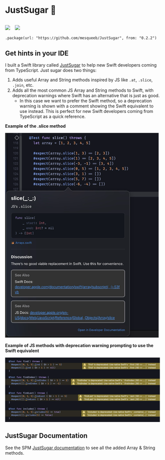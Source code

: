 # JustSugar 🍰

<p style="display: flex; gap: 1rem; margin-top: 2rem;">
  <a src="https://swiftpackageindex.com/mesqueeb/JustSugar"><img src="https://img.shields.io/endpoint?url=https%3A%2F%2Fswiftpackageindex.com%2Fapi%2Fpackages%2Fmesqueeb%2FJustSugar%2Fbadge%3Ftype%3Dswift-versions" /></a>
  <a src="https://swiftpackageindex.com/mesqueeb/JustSugar"><img src="https://img.shields.io/endpoint?url=https%3A%2F%2Fswiftpackageindex.com%2Fapi%2Fpackages%2Fmesqueeb%2FJustSugar%2Fbadge%3Ftype%3Dplatforms" /></a>
</p>

```
.package(url: "https://github.com/mesqueeb/JustSugar", from: "0.2.2")
```

## Get hints in your IDE

I built a Swift library called [JustSugar](https://swiftpackageindex.com/mesqueeb/justsugar) to help new Swift developers coming from TypeScript. Just sugar does two things:

1. Adds useful Array and String methods inspired by JS like `.at`, `.slice`, `.join`, etc.
2. Adds all the most common JS Array and String methods to Swift, with deprecation warnings where Swift has an alternative that is just as good.
    - In this case we want to prefer the Swift method, so a deprecation warning is shown with a comment showing the Swift equivalent to use instead. This is perfect for new Swift developers coming from TypeScript as a quick reference.

**Example of the .slice method**

<img width="500" alt="example of the slice method" src="https://github.com/mesqueeb/JustSugar/raw/main/docs/public/eg-shorthands.png" />

**Example of JS methods with deprecation warning prompting to use the Swift equivalent**

<img width="800" alt="example of JS methods with deprecation warning" src="https://github.com/mesqueeb/JustSugar/raw/main/docs/public/eg-deprecations.png" />

## JustSugar Documentation

See the SPM [JustSugar documentation](https://swiftpackageindex.com/mesqueeb/justsugar/documentation/justsugar/swift) to see all the added Array & String methods.
